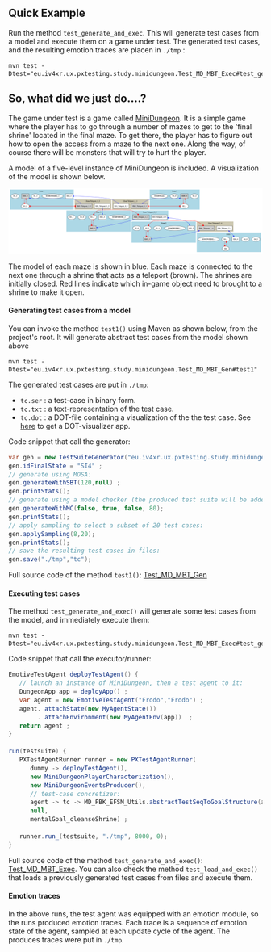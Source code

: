 ## Quick Example

Run the method `test_generate_and_exec`. This will generate test cases from a model and execute them on a game under test. The generated test cases, and the resulting emotion traces are placen in `./tmp` :

```
mvn test -Dtest="eu.iv4xr.ux.pxtesting.study.minidungeon.Test_MD_MBT_Exec#test_generate_and_exec"
```

## So, what did we just do....?

The game under test is a game called [MiniDungeon](https://github.com/iv4xr-project/MiniDungeon). It is a simple game where the player has to go through a number of mazes to get to the 'final shrine' located in the final maze. To get there, the player has to figure out how to open the access from a maze to the next one. Along the way, of course there will be monsters that will try to hurt the player.

A model of a five-level instance of MiniDungeon is included. A visualization of the model is shown below.

![MD_L5 model](./MD_L5.png)

The model of each maze is shown in blue. Each maze is connected to the next one through a shrine that acts as a teleport (brown). The shrines are initially closed. Red lines indicate which in-game object need to brought to a shrine to make it open.

#### Generating test cases from a model

You can invoke the method `test1()` using Maven as shown below, from the project's root. It will generate abstract test cases from the model shown above

```
mvn test -Dtest="eu.iv4xr.ux.pxtesting.study.minidungeon.Test_MD_MBT_Gen#test1"
```
The generated test cases are put in `./tmp`:

  * `tc.ser` : a test-case in binary form.
  * `tc.txt` : a text-representation of the test case.
  * `tc.dot` : a DOT-file containing a visualization of the the test case. See [here](https://graphviz.org/) to get a DOT-visualizer app.

Code snippet that call the generator:

```java
var gen = new TestSuiteGenerator("eu.iv4xr.ux.pxtesting.study.minidungeon.EFSM_MD_L5") ;
gen.idFinalState = "SI4" ;
// generate using MOSA:
gen.generateWithSBT(120,null) ;
gen.printStats();
// generate using a model checker (the produced test suite will be added to the one previously generated)
gen.generateWithMC(false, true, false, 80);
gen.printStats();
// apply sampling to select a subset of 20 test cases:
gen.applySampling(8,20);
gen.printStats();
// save the resulting test cases in files:
gen.save("./tmp","tc");
```

Full source code of the method `test1()`: [Test_MD_MBT_Gen](../src/test/java/eu/iv4xr/ux/pxtesting/study/minidungeon/Test_MD_MBT_Gen.java)

#### Executing test cases

The method `test_generate_and_exec()` will generate some test cases from the model, and immediately execute them:

```
mvn test -Dtest="eu.iv4xr.ux.pxtesting.study.minidungeon.Test_MD_MBT_Exec#test_generate_and_exec"
```

Code snippet that call the executor/runner:

```java
EmotiveTestAgent deployTestAgent() {
   // launch an instance of MiniDungeon, then a test agent to it:
   DungeonApp app = deployApp() ;
   var agent = new EmotiveTestAgent("Frodo","Frodo") ;
   agent. attachState(new MyAgentState())
        . attachEnvironment(new MyAgentEnv(app))  ;
   return agent ;
}

run(testsuite) {
   PXTestAgentRunner runner = new PXTestAgentRunner(
      dummy -> deployTestAgent(),
      new MiniDungeonPlayerCharacterization(),
      new MiniDungeonEventsProducer(),
      // test-case concretizer:
      agent -> tc -> MD_FBK_EFSM_Utils.abstractTestSeqToGoalStructure(agent, tc, gwmodel),
      null,
      mentalGoal_cleanseShrine) ;

   runner.run_(testsuite, "./tmp", 8000, 0);  
}
```

Full source code of the method `test_generate_and_exec()`: [Test_MD_MBT_Exec](../src/test/java/eu/iv4xr/ux/pxtesting/study/minidungeon/Test_MD_MBT_Exec.java). You can also check the method `test_load_and_exec()` that loads a previously generated test cases from files and execute them.

#### Emotion traces

In the above runs, the test agent was equipped with an emotion module, so the runs produced emotion traces. Each trace is a sequence of emotion state of the agent, sampled at each update cycle of the agent. The produces traces were put in `./tmp`.
